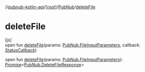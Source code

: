 //[pubnub-kotlin-api](../../../index.md)/[[root]](../index.md)/[PubNub](index.md)/[deleteFile](delete-file.md)

# deleteFile

[js]\
open fun [deleteFile](delete-file.md)(params: [PubNub.FileInputParameters](-file-input-parameters/index.md), callback: [StatusCallback](../-status-callback/index.md))

open fun [deleteFile](delete-file.md)(params: [PubNub.FileInputParameters](-file-input-parameters/index.md)): [Promise](https://kotlinlang.org/api/core/kotlin-stdlib/kotlin.js/-promise/index.html)&lt;[PubNub.DeleteFileResponse](-delete-file-response/index.md)&gt;
